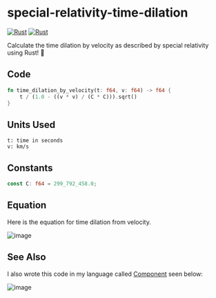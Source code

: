 # special-relativity-time-dilation
[![Rust](https://img.shields.io/badge/Rust-1A5D8A?style=for-the-badge&logo=rust&logoColor=white)](https://github.com/JakeRoggenbuck?tab=repositories&q=&type=&language=rust&sort=stargazers)
[![Rust](https://img.shields.io/github/actions/workflow/status/jakeroggenbuck/special-relativity-time-dilation/rust.yml?branch=main&style=for-the-badge)](https://github.com/JakeRoggenbuck/special-relativity-time-dilation/actions)


Calculate the time dilation by velocity as described by special relativity using Rust! :crab:

## Code
```rs
fn time_dilation_by_velocity(t: f64, v: f64) -> f64 {
    t / (1.0 - ((v * v) / (C * C))).sqrt()
}
```

## Units Used
```
t: time in seconds
v: km/s
```

## Constants
```rs
const C: f64 = 299_792_458.0;
```

## Equation
Here is the equation for time dilation from velocity.

![image](https://github.com/user-attachments/assets/337346ae-f397-42f6-9155-cd2db4ffdc89)

## See Also
I also wrote this code in my language called [Component](https://github.com/JakeRoggenbuck/component) seen below:

![image](https://github.com/user-attachments/assets/2ce06d9c-aa72-4dd0-b108-765d340175fd)
